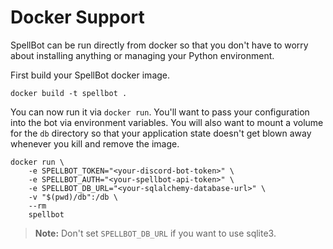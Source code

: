 # Docker Support

SpellBot can be run directly from docker so that you don't have to worry
about installing anything or managing your Python environment.

First build your SpellBot docker image.

```shell
docker build -t spellbot .
```

You can now run it via `docker run`. You'll want to pass your
configuration into the bot via environment variables. You will also want
to mount a volume for the `db` directory so that your application state
doesn't get blown away whenever you kill and remove the image.

```shell
docker run \
    -e SPELLBOT_TOKEN="<your-discord-bot-token>" \
    -e SPELLBOT_AUTH="<your-spellbot-api-token>" \
    -e SPELLBOT_DB_URL="<your-sqlalchemy-database-url>" \
    -v "$(pwd)/db":/db \
    --rm
    spellbot
```

> **Note:** Don't set `SPELLBOT_DB_URL` if you want to use sqlite3.
